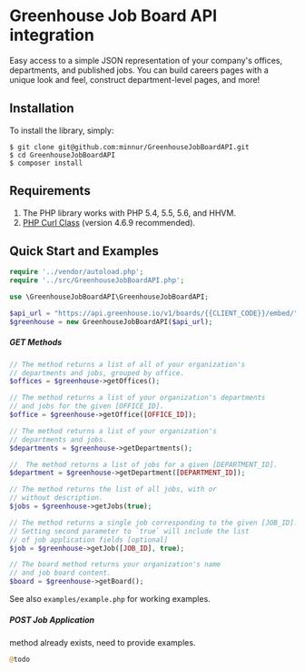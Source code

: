 # Greenhouse Job Board API integration

Easy access to a simple JSON representation of your company's offices, departments, and published jobs. You can build careers pages with a unique look and feel, construct department-level pages, and more!

## Installation

To install the library, simply:

```shell
$ git clone git@github.com:minnur/GreenhouseJobBoardAPI.git
$ cd GreenhouseJobBoardAPI
$ composer install
```

## Requirements

1. The PHP library works with PHP 5.4, 5.5, 5.6, and HHVM.
2. [PHP Curl Class](https://github.com/php-curl-class/php-curl-class) (version 4.6.9 recommended).

## Quick Start and Examples

```php
require '../vendor/autoload.php';
require '../src/GreenhouseJobBoardAPI.php';

use \GreenhouseJobBoardAPI\GreenhouseJobBoardAPI;

$api_url = "https://api.greenhouse.io/v1/boards/{{CLIENT_CODE}}/embed/";
$greenhouse = new GreenhouseJobBoardAPI($api_url);
```

##### GET Methods

```php
// The method returns a list of all of your organization's
// departments and jobs, grouped by office.
$offices = $greenhouse->getOffices();

// The method returns a list of your organization's departments
// and jobs for the given [OFFICE_ID].
$office = $greenhouse->getOffice([OFFICE_ID]);

// The method returns a list of your organization's
// departments and jobs. 
$departments = $greenhouse->getDepartments();

//  The method returns a list of jobs for a given [DEPARTMENT_ID].
$department = $greenhouse->getDepartment([DEPARTMENT_ID]);

// The method returns the list of all jobs, with or
// without description. 
$jobs = $greenhouse->getJobs(true);

// The method returns a single job corresponding to the given [JOB_ID].
// Setting second parameter to `true` will include the list
// of job application fields [optional]
$job = $greenhouse->getJob([JOB_ID], true);

// The board method returns your organization's name
// and job board content.
$board = $greenhouse->getBoard();
```

See also `examples/example.php` for working examples.

##### POST Job Application

method already exists, need to provide examples.

```php
@todo
```
